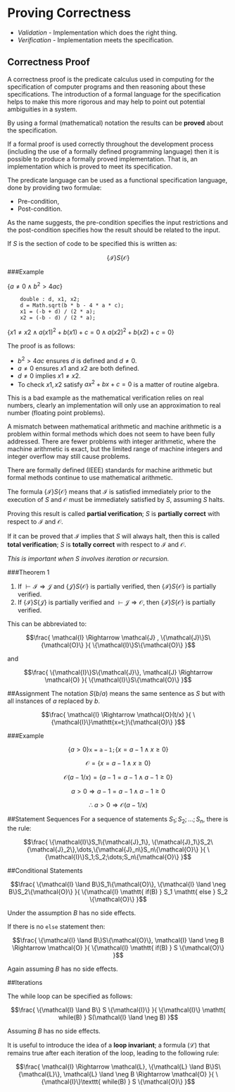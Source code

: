 Proving Correctness
===================

* *Validation* - Implementation which does the right thing.
* *Verification* - Implementation meets the specification.


Correctness Proof
-----------------

A correctness proof is the predicate calculus used in computing for the specification of computer programs and then reasoning about these specifications. The introduction of a formal language for the specification helps to make this more rigorous and may help to point out potential ambiguities in a system.

By using a formal (mathematical) notation the results can be **proved** about the specification.

If a formal proof is used correctly throughout the development process (including the use of a formally defined programming language) then it is possible to produce a formally proved implementation. That is, an implementation which is proved to meet its specification.

The predicate language can be used as a functional specification language, done by providing two formulae:

* Pre-condition,
* Post-condition.

As the name suggests, the pre-condition specifies the input restrictions and the post-condition specifies how the result should be related to the input.

If $S$ is the section of code to be specified this is written as:

$$\{\mathcal{I}\}\mathit{S}\{\mathcal{O}\}$$

###Example

$\{a \ne 0 \land b^2 > 4ac\}$

```
    double : d, x1, x2;
    d = Math.sqrt(b * b - 4 * a * c);
    x1 = (-b + d) / (2 * a);
    x2 = (-b - d) / (2 * a);
```

$\{x1 \ne x2 \land a(x1)^2 + b(x1) + c = 0 \land a(x2)^2 + b(x2) + c = 0\}$

The proof is as follows:

* $b^2 > 4ac$ ensures $d$ is defined and $d \ne 0$.
* $a \ne 0$ ensures $x1$ and $x2$ are both defined.
* $d \ne 0$ implies $x1 \ne x2$.
* To check $x1, x2$ satisfy $ax^2 + bx + c = 0$ is a matter of routine algebra.

This is a bad example as the mathematical verification relies on real numbers, clearly an implementation will only use an approximation to real number (floating point problems).

A mismatch between mathematical arithmetic and machine arithmetic is a problem within formal methods which does not seem to have been fully addressed. There are fewer problems with integer arithmetic, where the machine arithmetic is exact, but the limited range of machine integers and integer overflow may still cause problems.

There are formally defined (IEEE) standards for machine arithmetic but formal methods continue to use mathematical arithmetic.

The formula $\{\mathcal{I}\}S\{\mathcal{O}\}$ means that $\mathcal{I}$ is satisfied immediately prior to the execution of $S$ and $\mathcal{O}$ must be immediately satisfied by $S$, assuming $S$ halts.

Proving this result is called **partial verification**; $S$ is **partially correct** with respect to $\mathcal{I}$ and $\mathcal{O}$.

If it can be proved that $\mathcal{I}$ implies that $S$ will always halt, then this is called **total verification**; $S$ is **totally correct** with respect to $\mathcal{I}$ and $\mathcal{O}$.

*This is important when $S$ involves iteration or recursion.*


###Theorem 1

1. If $\vdash \mathcal{I} \Rightarrow \mathcal{J}$ and $\{\mathcal{J}\}S\{\mathcal{O}\}$ is partially verified, then $\{\mathcal{I}\}S\{\mathcal{O}\}$ is partially verified.
2. If $\{\mathcal{I}\}S\{\mathcal{J}\}$ is partially verified and $\vdash \mathcal{J} \Rightarrow \mathcal{O}$, then $\{\mathcal{I}\}S\{\mathcal{O}\}$ is partially verified.

This can be abbreviated to:

$$\frac{ \mathcal{I} \Rightarrow \mathcal{J} , \{\mathcal{J}\}S\{\mathcal{O}\} }{ \{\mathcal{I}\}S\{\mathcal{O}\} }$$

and

$$\frac{ \{\mathcal{I}\}S\{\mathcal{J}\}, \mathcal{J} \Rightarrow \mathcal{O} }{ \{\mathcal{I}\}S\{\mathcal{O}\} }$$

##Assignment
The notation $S(b/a)$ means the same sentence as $S$ but with all instances of $a$ replaced by $b$.

$$\frac{ \mathcal{I} \Rightarrow \mathcal{O}(t/x) }{ \{\mathcal{I}\}\mathtt{x=t;}\{\mathcal{O}\} }$$

###Example

$$\{a > 0\} \mathtt{x = a - 1;} \{ x = a - 1 \land x \ge 0\}$$

$$\mathcal{O} = \{x = a - 1 \land x \ge 0\}$$

$$\mathcal{O}(a-1/x) = \{a - 1 = a - 1 \land a - 1 \ge 0\}$$

$$ a > 0 \Rightarrow a - 1 = a - 1 \land a - 1 \ge 0$$

$$\therefore \; a > 0 \Rightarrow \mathcal{O}(a-1/x)$$


##Statement Sequences
For a sequence of statements $S_1;S_2;\dots;S_n$, there is the rule:

$$\frac{ \{\mathcal{I}\}S_1\{\mathcal{J}_1\}, \{\mathcal{J}_1\}S_2\{\mathcal{J}_2\},\dots,\{\mathcal{J}_n\}S_n\{\mathcal{O}\} }{ \{\mathcal{I}\}S_1;S_2;\dots;S_n\{\mathcal{O}\} }$$


##Conditional Statements

$$\frac{ \{\mathcal{I} \land B\}S_1\{\mathcal{O}\}, \{\mathcal{I} \land \neg B\}S_2\{\mathcal{O}\} }{ \{\mathcal{I} \mathtt{ if(B) } S_1 \mathtt{ else } S_2 \{\mathcal{O}\} }$$

Under the assumption $B$ has no side effects.

If there is no `else` statement then:


$$\frac{ \{\mathcal{I} \land B\}S\{\mathcal{O}\}, \mathcal{I} \land \neg B \Rightarrow \mathcal{O} }{ \{\mathcal{I} \mathtt{ if(B) } S \{\mathcal{O}\} }$$

Again assuming $B$ has no side effects.


##Iterations

The while loop can be specified as follows:

$$\frac{ \{\mathcal{I} \land B\} S \{\mathcal{I}\} }{ \{\mathcal{I}\} \mathtt{ while(B) } S(\mathcal{I} \land \neg B) }$$

Assuming $B$ has no side effects.

It is useful to introduce the idea of a **loop invariant**; a formula ($\mathcal{L}$) that remains true after each iteration of the loop, leading to the following rule:

$$\frac{ \mathcal{I} \Rightarrow \mathcal{L}, \{\mathcal{L} \land  B\}S\{\mathcal{L}\}, \mathcal{L} \land \neg B \Rightarrow \mathcal{O} }{ \{\mathcal{I}\}\texttt{ while(B) } S \{\mathcal{O}\} }$$
